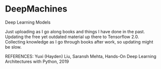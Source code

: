# DeepMachines
Deep Learning Models

Just uploading as I go along books and things I have done in the past.
Updating the free yet outdated material up there to Tensorflow 2.0. 
Collecting knowledge as I go through books after work, so updating might be slow.

REFERENCES: 
Yuxi (Hayden) Liu, Saransh Mehta, Hands-On Deep Learning Architectures with Python, 2019 
